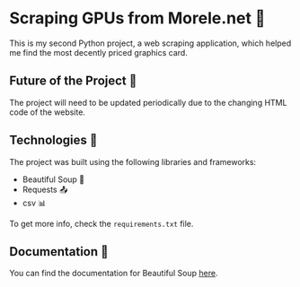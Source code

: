 # Scraping GPUs from Morele.net :mag_right:

This is my second Python project, a web scraping application, which helped me find the most decently priced graphics card.

## Future of the Project :crystal_ball:

The project will need to be updated periodically due to the changing HTML code of the website.

## Technologies :wrench:

The project was built using the following libraries and frameworks:

- Beautiful Soup :book:
- Requests :outbox_tray:
- csv :bar_chart:

To get more info, check the `requirements.txt` file.

## Documentation :book:

You can find the documentation for Beautiful Soup [here](http://www.crummy.com/software/BeautifulSoup/bs4/doc/).